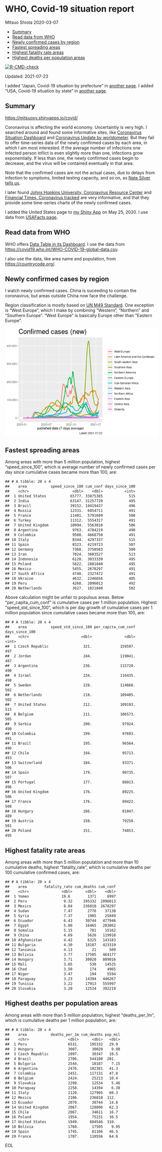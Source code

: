 WHO, Covid-19 situation report
================
Mitsuo Shiota
2020-03-07

-   [Summary](#summary)
-   [Read data from WHO](#read-data-from-who)
-   [Newly confirmed cases by region](#newly-confirmed-cases-by-region)
-   [Fastest spreading areas](#fastest-spreading-areas)
-   [Highest fatality rate areas](#highest-fatality-rate-areas)
-   [Highest deaths per population
    areas](#highest-deaths-per-population-areas)

<!-- badges: start -->

[![R-CMD-check](https://github.com/mitsuoxv/covid/workflows/R-CMD-check/badge.svg)](https://github.com/mitsuoxv/covid/actions)
<!-- badges: end -->

Updated: 2021-07-23

I added “Japan, Covid-19 situation by prefecture” in [another
page](Japan.md). I added “USA, Covid-19 situation by state” in [another
page](USA.md).

## Summary

<https://mitsuoxv.shinyapps.io/covid/>

Coronavirus is affecting the world economy. Uncertaintiy is very high. I
searched around and found some informative sites, like [Coronavirus
Situation
Dashboard](https://who.maps.arcgis.com/apps/opsdashboard/index.html#/c88e37cfc43b4ed3baf977d77e4a0667)
and [Coronavirus Update by
worldometer](https://www.worldometers.info/coronavirus/). But they fail
to offer time-series data of the newly confirmed cases by each area, in
which I am most interested. If the average number of infections one
infected person inflict is even slightly more than one, infections grow
exponentially. If less than one, the newly confirmed cases begin to
decrease, and the virus will be contained eventually in that area.

Note that the confirmed cases are not the actual cases, due to delays
from infection to symptoms, limited testing capacity, and so on, as
[Nate Silver tells
us](https://fivethirtyeight.com/features/coronavirus-case-counts-are-meaningless/).

I later found [Johns Hopkins University, Coronavirus Resource
Center](https://coronavirus.jhu.edu/) and [Financial Times, Coronavirus
tracked](https://www.ft.com/content/a26fbf7e-48f8-11ea-aeb3-955839e06441)
are very informative, and that they provide some time-series charts of
the newly confirmed cases.

I added the United States page to [my Shiny
App](https://mitsuoxv.shinyapps.io/covid/) on May 25, 2020. I use data
from [USAFacts
page](https://usafacts.org/visualizations/coronavirus-covid-19-spread-map/).

## Read data from WHO

WHO offers [Data Table in its Dashboard](https://covid19.who.int/table).
I use the data from
<https://covid19.who.int/WHO-COVID-19-global-data.csv>.

I also use the data, like area name and population, from
<https://countrycode.org/>.

## Newly confirmed cases by region

I watch newly confirmed cases. China is suceeding to contain the
coronavirus, but areas outside China now face the challenge.

Region classification is mostly based on [UN M49
Standard](https://unstats.un.org/unsd/methodology/m49/). One exception
is “West Europe”, which I make by combining “Western”, “Northern” and
“Southern Europe”. “West Europe” is basically Europe other than “Eastern
Europe”.

![](README_files/figure-gfm/chart-1.png)<!-- -->

## Fastest spreading areas

Among areas with more than 5 million population, highest
“speed\_since\_100”, which is average number of newly confirmed cases
per day since cumulative cases became more than 100, are:

    ## # A tibble: 20 x 4
    ##    area           speed_since_100 cum_conf days_since_100
    ##    <chr>                    <dbl>    <dbl>          <int>
    ##  1 United States           65777. 33875385            515
    ##  2 India                   63147. 31257720            495
    ##  3 Brazil                  39152. 19419437            496
    ##  4 Russia                  12331.  6054711            491
    ##  5 France                  11401.  5791689            508
    ##  6 Turkey                  11312.  5554317            491
    ##  7 United Kingdom          10994.  5563010            506
    ##  8 Argentina                9763.  4784219            490
    ##  9 Colombia                 9508.  4668750            491
    ## 10 Italy                    8344.  4297337            515
    ## 11 Spain                    8323.  4219723            507
    ## 12 Germany                  7368.  3750503            509
    ## 13 Iran                     7024.  3603527            513
    ## 14 Indonesia                6128.  3033339            495
    ## 15 Poland                   5822.  2881840            495
    ## 16 Mexico                   5455.  2678297            491
    ## 17 South Africa             4740.  2327472            491
    ## 18 Ukraine                  4632.  2246656            485
    ## 19 Peru                     4260.  2096013            492
    ## 20 Netherlands              3627.  1821040            502

Above calculation might be unfair to populous areas. Below
“per\_capita\_cum\_conf” is cumulative cases per 1 million population.
Highest “speed\_std\_since\_100”, which is per day growth of cumulative
cases per 1 million population since cumulative cases became more than
100, are:

    ## # A tibble: 20 x 4
    ##    area           speed_std_since_100 per_capita_cum_conf days_since_100
    ##    <chr>                        <dbl>               <dbl>          <int>
    ##  1 Czech Republic                321.             159597.            497
    ##  2 Jordan                        244.             119041.            487
    ##  3 Argentina                     236.             115720.            490
    ##  4 Israel                        234.             116435.            498
    ##  5 Sweden                        228.             114668.            502
    ##  6 Netherlands                   218.             109405.            502
    ##  7 United States                 212.             109193.            515
    ##  8 Belgium                       211.             106573.            505
    ##  9 Serbia                        200.              97924.            490
    ## 10 Colombia                      199.              97693.            491
    ## 11 Brazil                        195.              96564.            496
    ## 12 Chile                         194.              95713.            493
    ## 13 Switzerland                   184.              93371.            506
    ## 14 Spain                         179.              90735.            507
    ## 15 Portugal                      177.              88013.            496
    ## 16 United Kingdom                176.              89225.            506
    ## 17 France                        176.              89422.            508
    ## 18 Hungary                       166.              81047.            489
    ## 19 Austria                       158.              79258.            501
    ## 20 Poland                        151.              74853.            495

## Highest fatality rate areas

Among areas with more than 5 million population and more than 10
cumulative deaths, highest “fatality\_rate”, which is cumulative deaths
per 100 cumulative confirmed cases, are:

    ## # A tibble: 20 x 4
    ##    area        fatality_rate cum_deaths cum_conf
    ##    <chr>               <dbl>      <dbl>    <dbl>
    ##  1 Yemen               19.6        1371     6997
    ##  2 Peru                 9.32     195332  2096013
    ##  3 Mexico               8.84     236810  2678297
    ##  4 Sudan                7.47       2776    37138
    ##  5 Syria                7.37       1905    25849
    ##  6 Ecuador              6.43      30744   477946
    ##  7 Egypt                5.80      16465   283862
    ##  8 Somalia              5.15        781    15162
    ##  9 China                4.69       5626   119918
    ## 10 Afghanistan          4.42       6325   143183
    ## 11 Bulgaria             4.30      18187   423319
    ## 12 Tanzania             4.13         21      509
    ## 13 Bolivia              3.77      17505   464177
    ## 14 Hungary              3.71      30020   809016
    ## 15 Mali                 3.65        530    14525
    ## 16 Chad                 3.50        174     4965
    ## 17 Niger                3.47        194     5594
    ## 18 Paraguay             3.23      14394   446267
    ## 19 Tunisia              3.22      17913   555997
    ## 20 Slovakia             3.20      12534   392219

## Highest deaths per population areas

Among areas with more than 5 million population, highest
“deaths\_per\_1m”, which is cumulative deaths per 1 million population,
are:

    ## # A tibble: 20 x 4
    ##    area           deaths_per_1m cum_deaths pop_mil
    ##    <chr>                  <dbl>      <dbl>   <dbl>
    ##  1 Peru                   6531.     195332   29.9 
    ##  2 Hungary                3007.      30020    9.98
    ##  3 Czech Republic         2897.      30347   10.5 
    ##  4 Brazil                 2706.     544180  201.  
    ##  5 Bulgaria               2544.      18187    7.15
    ##  6 Argentina              2476.     102381   41.3 
    ##  7 Colombia               2451.     117131   47.8 
    ##  8 Belgium                2424.      25213   10.4 
    ##  9 Slovakia               2298.      12534    5.46
    ## 10 Paraguay               2258.      14394    6.38
    ## 11 Italy                  2120.     127905   60.3 
    ## 12 Mexico                 2106.     236810  112.  
    ## 13 Ecuador                2079.      30744   14.8 
    ## 14 United Kingdom         2067.     128896   62.3 
    ## 15 Chile                  2067.      34611   16.7 
    ## 16 Poland                 1954.      75231   38.5 
    ## 17 United States          1949.     604546  310.  
    ## 18 Bolivia                1760.      17505    9.95
    ## 19 Spain                  1745.      81166   46.5 
    ## 20 France                 1707.     110556   64.8

EOL
